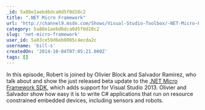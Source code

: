 ```yaml
---
_id: 5a88e1aebd6dca0d5f0d28c2
title: ".NET Micro Framework"
url: 'http://channel9.msdn.com/Shows/Visual-Studio-Toolbox/-NET-Micro-Framework'
category: 5a88e1aebd6dca0d5f0d28c2
slug: 'net-micro-framework'
user_id: 5a83ce59d6eb0005c4ecda2c
username: 'bill-s'
createdOn: '2014-10-04T07:05:21.000Z'
tags: []
---
```


In this episode, Robert is joined by Olivier Block and Salvador Ramirez, who talk about and show the just released beta update to the <a href="http://netmf.codeplex.com/releases/view/133285">.NET Micro Framework SDK</a>, which adds support for Visual Studio 2013. Olivier and Salvador show how easy it is to write C# applications that run on resource constrained embedded devices, including sensors and robots.

